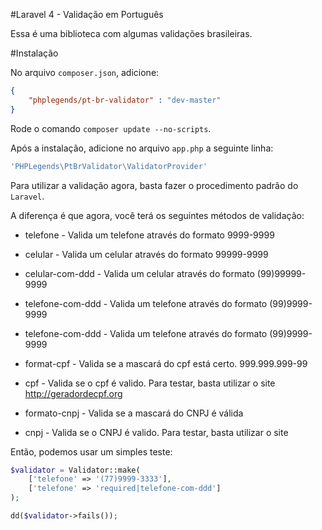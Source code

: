 #Laravel 4 - Validação em Português

Essa é uma biblioteca com algumas validações brasileiras.


#Instalação

No arquivo `composer.json`, adicione:

```json
{
	"phplegends/pt-br-validator" : "dev-master"
}
```

Rode o comando `composer update --no-scripts`.

Após a instalação, adicione no arquivo `app.php` a seguinte linha:

```php
'PHPLegends\PtBrValidator\ValidatorProvider'
```



Para utilizar a validação agora, basta fazer o procedimento padrão do `Laravel`.

A diferença é que agora, você terá os seguintes métodos de validação:


* telefone - Valida um telefone através do formato 9999-9999

* celular - Valida um celular através do formato 99999-9999

* celular-com-ddd -  Valida um celular através do formato (99)99999-9999

* telefone-com-ddd - Valida um telefone através do formato (99)9999-9999

* telefone-com-ddd - Valida um telefone através do formato (99)9999-9999

* format-cpf - Valida se a mascará do cpf está certo. 999.999.999-99

* cpf - Valida se o cpf é valido. Para testar, basta utilizar o site http://geradordecpf.org

* formato-cnpj - Valida se a mascará do CNPJ é válida 

* cnpj - Valida se o CNPJ é valido. Para testar, basta utilizar o site 


Então, podemos usar um simples teste:


```php
$validator = Validator::make(
	['telefone' => '(77)9999-3333'],
	['telefone' => 'required|telefone-com-ddd']
);

dd($validator->fails());

```